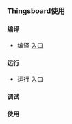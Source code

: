 ### Thingsboard使用



#### 编译

- 编译 [入口](doc/编译.md)



#### 运行

- 运行 [入口](doc/运行.md)



#### 调试



#### 使用








